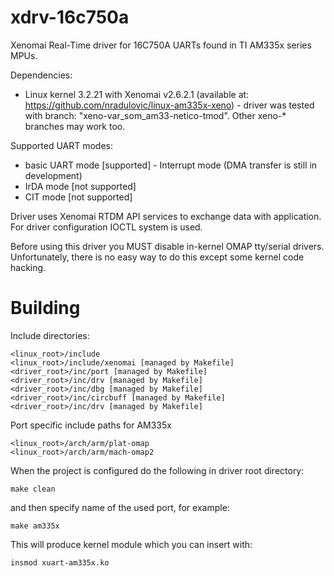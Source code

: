 xdrv-16c750a
============

Xenomai Real-Time driver for 16C750A UARTs found in TI AM335x series MPUs.

Dependencies:
- Linux kernel 3.2.21 with Xenomai v2.6.2.1 (available at: https://github.com/nradulovic/linux-am335x-xeno) - driver was tested with branch: "xeno-var_som_am33-netico-tmod". Other xeno-* branches may work too.

Supported UART modes:
- basic UART mode [supported] - Interrupt mode (DMA transfer is still in development)
- IrDA mode [not supported]
- CIT mode [not supported]


Driver uses Xenomai RTDM API services to exchange data with application. For driver configuration IOCTL system is used.

Before using this driver you MUST disable in-kernel OMAP tty/serial drivers. Unfortunately, there is no easy way to do this except some kernel code hacking.

# Building

Include directories:

    <linux_root>/include
    <linux_root>/include/xenomai [managed by Makefile]
    <driver_root>/inc/port [managed by Makefile]
    <driver_root>/inc/drv [managed by Makefile]
    <driver_root>/inc/dbg [managed by Makefile]
    <driver_root>/inc/circbuff [managed by Makefile]
    <driver_root>/inc/drv [managed by Makefile]
    
Port specific include paths for AM335x

    <linux_root>/arch/arm/plat-omap
    <linux_root>/arch/arm/mach-omap2

When the project is configured do the following in driver root directory:

    make clean
    
and then specify name of the used port, for example:

    make am335x

This will produce kernel module which you can insert with:

    insmod xuart-am335x.ko
    
    
